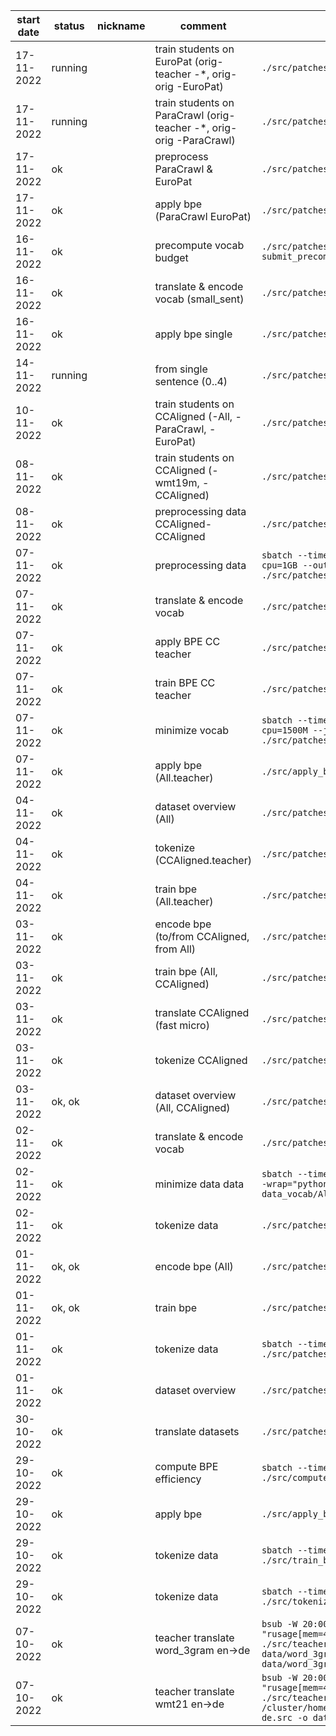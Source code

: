 |start date|status|nickname|comment|command|
|-|-|-|-|-|
|17-11-2022|running||train students on EuroPat (orig-teacher -*, orig-orig -EuroPat)|`./src/patches/15-students_base.sh`|
|17-11-2022|running||train students on ParaCrawl (orig-teacher -*, orig-orig -ParaCrawl)|`./src/patches/15-students_base.sh`|
|17-11-2022|ok||preprocess ParaCrawl & EuroPat|`./src/patches/14a-preprocess_data.sh`|
|17-11-2022|ok||apply bpe (ParaCrawl EuroPat)|`./src/patches/06-apply_bpe.sh`|
|16-11-2022|ok||precompute vocab budget|`./src/patches/17-submit_precompute_vocab_budget.sh`|
|16-11-2022|ok||translate & encode vocab (small_sent)|`./src/patches/11-translate_encode_vocabs.sh`|
|16-11-2022|ok||apply bpe single|`./src/patches/06-apply_bpe.sh`|
|14-11-2022|running||from single sentence (0..4)|`./src/patches/18-submit_from_single_sentence.sh`|
|10-11-2022|ok||train students on CCAligned (-All, -ParaCrawl, -EuroPat)|`./src/patches/15-students_base.sh`|
|08-11-2022|ok||train students on CCAligned (-wmt19m, -CCAligned)|`./src/patches/15-students_base.sh`|
|08-11-2022|ok||preprocessing data CCAligned-CCAligned|`./src/patches/14-preprocess_data.sh`|
|07-11-2022|ok||preprocessing data|`sbatch --time=01-00 --ntasks=100 --mem-per-cpu=1GB --output="logs/preprocess_table_2" ./src/patches/14-preprocess_data.sh`|
|07-11-2022|ok||translate & encode vocab|`./src/patches/11-translate_encode_vocabs.sh`|
|07-11-2022|ok||apply BPE CC teacher|`./src/patches/06-apply_bpe.sh`|
|07-11-2022|ok||train BPE CC teacher|`./src/patches/05-train_bpe.sh`|
|07-11-2022|ok||minimize vocab|`sbatch --time=0-4 --ntasks=50 --mem-per-cpu=1500M --job-name="minimize vocab" ./src/patches/13-minimize_vocab.sh`|
|07-11-2022|ok||apply bpe (All.teacher)|`./src/apply_bpe.sh`|
|04-11-2022|ok||dataset overview (All)|`./src/patches/08-submit_overview_datasets.sh`|
|04-11-2022|ok||tokenize (CCAligned.teacher)|`./src/patches/04-tokenize_data.sh`|
|04-11-2022|ok||train bpe (All.teacher)|`./src/patches/05-train_bpe.sh`|
|03-11-2022|ok||encode bpe (to/from CCAligned, from All)|`./src/patches/06-apply_bpe.sh`|
|03-11-2022|ok||train bpe (All, CCAligned)|`./src/patches/05-train_bpe.sh`|
|03-11-2022|ok||translate CCAligned (fast micro)|`./src/patches/03-submit_translate_datasets.sh`|
|03-11-2022|ok||tokenize CCAligned|`./src/patches/04-tokenize_data.sh`|
|03-11-2022|ok, ok||dataset overview (All, CCAligned)|`./src/patches/08-submit_overview_datasets.sh`|
|02-11-2022|ok||translate & encode vocab|`./src/patches/11-translate_encode_vocabs.sh"`|
|02-11-2022|ok||minimize data data|`sbatch --time=0-4 --ntasks=10 --mem-per-cpu=8G --wrap="python3 ./src/minimize_vocab.py -i data_vocab/All.de-en/orig.tok.de.uniq"`|
|02-11-2022|ok||tokenize data|`./src/patches/04-tokenize_data.sh`|
|01-11-2022|ok, ok||encode bpe (All)|`./src/patches/06-apply_bpe.sh`|
|01-11-2022|ok, ok||train bpe|`./src/patches/05-train_bpe.sh`|
|01-11-2022|ok||tokenize data|`sbatch --time=0-4 --ntasks=32 --mem-per-cpu=1G ./src/patches/04-tokenize_data.sh`|
|01-11-2022|ok||dataset overview|`./src/patches/08-submit_overview_datasets.sh`|
|30-10-2022|ok||translate datasets|`./src/patches/03-submit_translate_datasets.sh`|
|29-10-2022|ok||compute BPE efficiency|`sbatch --time=0-4 --ntasks=6 --mem-per-cpu=6G ./src/compute_bpe_len.sh`|
|29-10-2022|ok||apply bpe|`./src/apply_bpe.sh`|
|29-10-2022|ok||tokenize data|`sbatch --time=0-4 --ntasks=15 --mem-per-cpu=2G ./src/train_bpe.sh`|
|29-10-2022|ok||tokenize data|`sbatch --time=0-4 --ntasks=15 --mem-per-cpu=3G ./src/tokenize_data.sh`|
|07-10-2022|ok||teacher translate word_3gram en->de|`bsub -W 20:00 -n 4 -R "rusage[mem=4096,ngpus_excl_p=1]" ./src/teacher_translate.py -i data/word_3gram_en.${i}.txt -o data/word_3gram_ende.${i}.txt`|
|07-10-2022|ok||teacher translate wmt21 en->de|`bsub -W 20:00 -n 4 -R "rusage[mem=4096,ngpus_excl_p=1]" ./src/teacher_translate.py -i /cluster/home/vzouhar/.sacrebleu/wmt21/wmt21.en-de.src -o data/wmt21.en-de.teacher-tgt`|